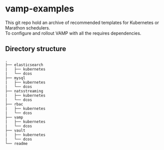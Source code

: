 # vamp-examples

This git repo hold an archive of recommended templates for Kubernetes or Marathon schedulers.<br/>
To configure and rollout VAMP with all the requires dependencies.

## Directory structure

```
.
├── elasticsearch
|   ├── kubernetes
|   └── dcos
├── mysql
|   ├── kubernetes
|   └── dcos
├── natsstreaming
|   ├── kubernetes
|   └── dcos
├── rbac
|   ├── kubernetes
|   └── dcos
├── vamp
|   ├── kubernetes
|   └── dcos
├── vault
|   ├── kubernetes
|   └── dcos
└── readme

